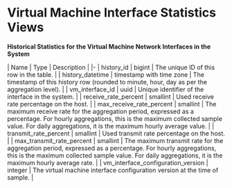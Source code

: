 # Virtual Machine Interface Statistics Views

**Historical Statistics for the Virtual Machine Network Interfaces in the System**

| Name | Type | Description |
|-
| history_id | bigint | The unique ID of this row in the table. |
| history_datetime | timestamp with time zone | The timestamp of this history row (rounded to minute, hour, day as per the aggregation level). |
| vm_interface_id | uuid | Unique identifier of the interface in the system. |
| receive_rate_percent | smallint | Used receive rate percentage on the host. |
| max_receive_rate_percent | smallint | The maximum receive rate for the aggregation period, expressed as a percentage. For hourly aggregations, this is the maximum collected sample value. For daily aggregations, it is the maximum hourly average value. |
| transmit_rate_percent | smallint | Used transmit rate percentage on the host. |
| max_transmit_rate_percent | smallint | The maximum transmit rate for the aggregation period, expressed as a percentage. For hourly aggregations, this is the maximum collected sample value. For daily aggregations, it is the maximum hourly average rate. |
| vm_interface_configuration_version | integer | The virtual machine interface configuration version at the time of sample. |
